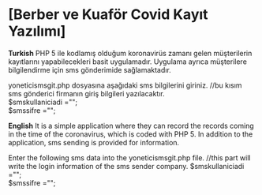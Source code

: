 # [Berber ve Kuaför Covid Kayıt Yazılımı]


**Turkish**
PHP 5 ile kodlamış olduğum koronavirüs zamanı gelen müşterilerin kayıtlarını yapabilecekleri basit uygulamadır. Uygulama ayrıca müşterilere bilgilendirme için sms gönderimide sağlamaktadır.

yoneticismsgit.php dosyasına aşağıdaki sms bilgilerini giriniz.
//bu kısım sms gönderici firmanın giriş bilgileri yazılacaktır.  
$smskullaniciadi ="";  
$smssifre ="";

**English**
It is a simple application where they can record the records coming in the time of the coronavirus, which is coded with PHP 5. In addition to the application, sms sending is provided for information.

Enter the following sms data into the yoneticismsgit.php file.
//this part will write the login information of the sms sender company.
$smskullaniciadi ="";  
$smssifre ="";
